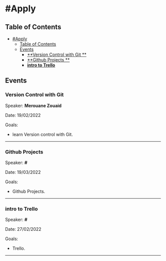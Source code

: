 # #Apply

## Table of Contents
- [#Apply](#Apply)
  - [Table of Contents](#table-of-contents)
  - [Events](#events)
    - [**Version Control with Git **](#versioncontrolwithgit)
    - [**Github Projects  **](#githubprojects)
    - [**intro to Trello**](#trello)


## Events
### Version Control with Git 


Speaker: **Merouane Zouaid** 

Date: 19/02/2022 

Goals: 

  - learn Version control with Git.

---
### Github Projects


Speaker: **#** 

Date: 19/03/2022 

Goals: 

  - Github Projects.

---

### intro to Trello


Speaker: **#** 

Date: 27/02/2022 

Goals: 

  - Trello.

---
